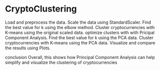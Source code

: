 # CryptoClustering

Load and preprocess the data.
Scale the data using StandardScaler.
Find the best value for k using the elbow method.
Cluster cryptocurrencies with K-means using the original scaled data.
optimize clusters with with Pricipal Component Analysis.
Find the best value for k using the PCA data.
Cluster cryptocurrencies with K-means using the PCA data.
Visualize and compare the results using Plots. 

conclusion
Overall, this shows how Principal Component Analysis can help simplify and visualize the clustering of cryptocurrencies
